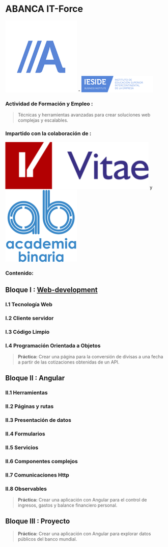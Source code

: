 # ABANCA  IT-Force

![Abanca](./assets/abanca.png) - ![IESIDE](./assets/ieside.png)


### Actividad de Formación y Empleo :

>Técnicas y herramientas avanzadas para crear soluciones web complejas y escalables.

### Impartido con la colaboración de :

![Vitae](./assets/vitae.png) y ![Academia Binaria](./assets/academia-binaria.png)

### Contenido:

## Bloque I : [Web-development](https://github.com/abanca-ITforce/Web-development)

### I.1 Tecnología Web
### I.2 Cliente servidor
### I.3 Código Limpio
### I.4 Programación Orientada a Objetos

> **Práctica:** Crear una página para la conversión de divisas a una fecha a partir de las cotizaciones obtenidas de un API.

## Bloque II : Angular

### II.1 Herramientas
### II.2 Páginas y rutas
### II.3 Presentación de datos
### II.4 Formularios
### II.5 Servicios
### II.6 Componentes complejos
### II.7 Comunicaciones Http
### II.8 Observables
> **Práctica:** Crear una aplicación con Angular para el control de ingresos, gastos y balance financiero personal.

## Bloque III : Proyecto

> **Práctica:** Crear una aplicación con Angular para explorar datos públicos del banco mundial.